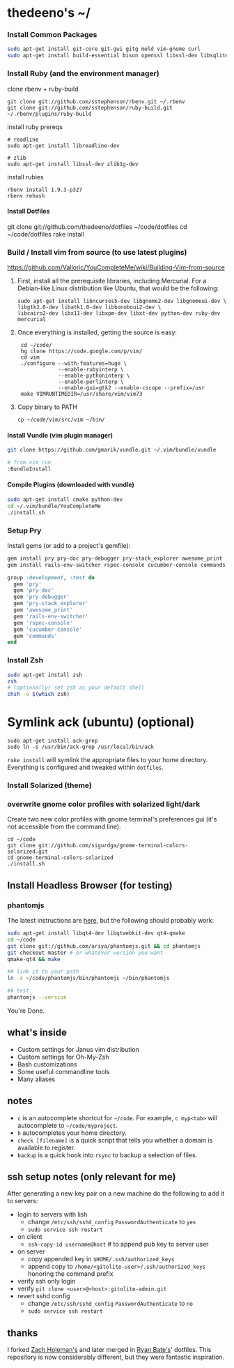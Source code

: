 # thedeeno's ~/

### Install Common Packages

```sh
sudo apt-get install git-core git-gui gitg meld vim-gnome curl
sudo apt-get install build-essential bison openssl libssl-dev libsqlite3-0 libsqlite3-dev sqlite3 libxml2-dev libmysqlclient-dev libxslt-dev libxml2-dev 
```

### Install Ruby (and the environment manager)

clone rbenv + ruby-build

    git clone git://github.com/sstephenson/rbenv.git ~/.rbenv
    git clone git://github.com/sstephenson/ruby-build.git ~/.rbenv/plugins/ruby-build

install ruby prereqs

    # readline
    sudo apt-get install libreadline-dev

    # zlib
    sudo apt-get install libssl-dev zlib1g-dev

install rubies

    rbenv install 1.9.3-p327
    rbenv rehash

#### Install Dotfiles
git clone git://github.com/thedeeno/dotfiles ~/code/dotfiles 
cd ~/code/dotfiles
rake install

### Build / Install vim from source (to use latest plugins)

https://github.com/Valloric/YouCompleteMe/wiki/Building-Vim-from-source

1.  First, install all the prerequisite libraries, including Mercurial. For a Debian-like Linux distribution like Ubuntu, that would be the following:

        sudo apt-get install libncurses5-dev libgnome2-dev libgnomeui-dev \
        libgtk2.0-dev libatk1.0-dev libbonoboui2-dev \
        libcairo2-dev libx11-dev libxpm-dev libxt-dev python-dev ruby-dev mercurial

2. Once everything is installed, getting the source is easy:

        cd ~/code/
        hg clone https://code.google.com/p/vim/
        cd vim
        ./configure --with-features=huge \
                    --enable-rubyinterp \
                    --enable-pythoninterp \
                    --enable-perlinterp \
                    --enable-gui=gtk2 --enable-cscope --prefix=/usr
        make VIMRUNTIMEDIR=/usr/share/vim/vim73

3. Copy binary to PATH

       cp ~/code/vim/src/vim ~/bin/

#### Install Vundle (vim plugin manager)

  ```sh
  git clone https://github.com/gmarik/vundle.git ~/.vim/bundle/vundle

  # from vim run
  :BundleInstall
  ```

#### Compile Plugins (downloaded with vundle)
  
  ```sh
  sudo apt-get install cmake python-dev
  cd ~/.vim/bundle/YouCompleteMe
  ./install.sh
  ```

### Setup Pry
  
  Install gems (or add to a project's gemfile):

  ```sh
  gem install pry pry-doc pry-debugger pry-stack_explorer awesome_print 
  gem install rails-env-switcher rspec-console cucumber-console commands
  ```

```ruby
group :development, :test do
  gem 'pry'
  gem 'pry-doc'
  gem 'pry-debugger'
  gem 'pry-stack_explorer'
  gem 'awesome_print'
  gem 'rails-env-switcher'
  gem 'rspec-console'
  gem 'cucumber-console'
  gem 'commands'
end
```

### Install Zsh

  ```sh
  sudo apt-get install zsh
  zsh
  # (optionally) set zsh as your default shell
  chsh -s $(which zsh)
  ```

# Symlink ack (ubuntu) (optional)

    sudo apt-get install ack-grep
    sudo ln -s /usr/bin/ack-grep /usr/local/bin/ack

`rake install` will symlink the appropriate files to your home directory. Everything is configured and tweaked within `dotfiles`.

### Install Solarized (theme)

### overwrite gnome color profiles with solarized light/dark

Create two new color profiles with gnome terminal's preferences gui
(it's not accessible from the command line).

    cd ~/code
    git clone git://github.com/sigurdga/gnome-terminal-colors-solarized.git
    cd gnome-terminal-colors-solarized
    ./install.sh

## Install Headless Browser (for testing)
### phantomjs

The latest instructions are [here](http://code.google.com/p/phantomjs/wiki/BuildInstructions), but the following should probably work:

```sh
sudo apt-get install libqt4-dev libqtwebkit-dev qt4-qmake
cd ~/code
git clone git://github.com/ariya/phantomjs.git && cd phantomjs
git checkout master # or whatever version you want
qmake-qt4 && make

## link it to your path
ln -s ~/code/phantomjs/bin/phantomjs ~/bin/phantomjs

## test
phantomjs --version
```

You're Done.

## what's inside

- Custom settings for Janus vim distribution
- Custom settings for Oh-My-Zsh
- Bash customizations
- Some useful commandline tools
- Many aliases

## notes
- `c` is an autocomplete shortcut for `~/code`. For example, 
  `c myp<tab>` will autocomplete to `~/code/myproject`.
- `h` autocompletes your home directory.
- `check [filename]` is a quick script that tells you whether a domain is
  available to register.
- `backup` is a quick hook into `rsync` to backup a selection of files.

## ssh setup notes (only relevant for me)

After generating a new key pair on a new machine do the following to add
it to servers:

- login to servers with lish 
  - change `/etc/ssh/sshd_config` `PasswordAuthenticate` to `yes`
  - `sudo service ssh restart`
- on client
  - `ssh-copy-id username@host` # to append pub key to server user
- on server
  - copy appended key in `$HOME/.ssh/authorized_keys` 
  - append copy to `/home/<gitolite-user>/.ssh/authorized_keys` honoring the command prefix
- verify ssh only login
- verify `git clone <user>@<host>:gitolite-admin.git`
- revert sshd config
  - change `/etc/ssh/sshd_config` `PasswordAuthenticate` to `no`
  - `sudo service ssh restart`

## thanks

I forked [Zach Holeman's](http://github.com/holman) and later merged in 
[Ryan Bate's](http://github.com/ryanb)' dotfiles. This repository is now
considerably different, but they were fantastic inspiration.
